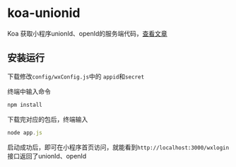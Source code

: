 # koa-unionid
Koa 获取小程序unionId、openId的服务端代码，[查看文章](https://www.w3cways.com/2331.html)


## 安装运行
下载修改`config/wxConfig.js`中的 `appid`和`secret`

终端中输入命令
```js
npm install
```
下载完对应的包后，终端输入
```js
node app.js
```

启动成功后，即可在小程序首页访问，就能看到`http://localhost:3000/wxlogin`接口返回了unionId、openId
